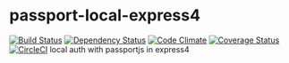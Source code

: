 # passport-local-express4
[![Build Status](https://travis-ci.org/devprashant/passport-local-express4.svg?branch=master)](https://travis-ci.org/devprashant/passport-local-express4)
[![Dependency Status](https://gemnasium.com/badges/github.com/devprashant/passport-local-express4.svg)](https://gemnasium.com/github.com/devprashant/passport-local-express4)
[![Code Climate](https://lima.codeclimate.com/github/devprashant/passport-local-express4/badges/gpa.svg)](https://lima.codeclimate.com/github/devprashant/passport-local-express4)
[![Coverage Status](https://coveralls.io/repos/github/devprashant/passport-local-express4/badge.svg?branch=master)](https://coveralls.io/github/devprashant/passport-local-express4?branch=master)
[![CircleCI](https://circleci.com/gh/devprashant/passport-local-express4.svg?style=svg)](https://circleci.com/gh/devprashant/passport-local-express4)
local auth with passportjs in express4 